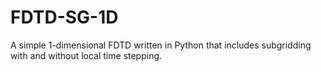 # FDTD-SG-1D
A simple 1-dimensional FDTD written in Python that includes subgridding with and without local time stepping.
